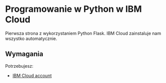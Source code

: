 # Programowanie w Python w IBM Cloud

Pierwsza strona z wykorzystaniem Python Flask. IBM Cloud zainstaluje nam wszystko automatycznie.

## Wymagania

Potrzebujesz:
* [IBM Cloud account](https://ibm.biz/cloud-4-dev)


